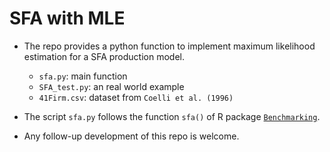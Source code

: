 # SFA with MLE

- The repo provides a python function to implement maximum likelihood estimation for a SFA production model.
  - `sfa.py`: main function
  - `SFA_test.py`: an real world example
  - `41Firm.csv`: dataset from `Coelli et al. (1996)`

- The script `sfa.py` follows the function `sfa()` of R package [`Benchmarking`](https://cran.r-project.org/web/packages/Benchmarking/index.html).

- Any follow-up development of this repo is welcome.
